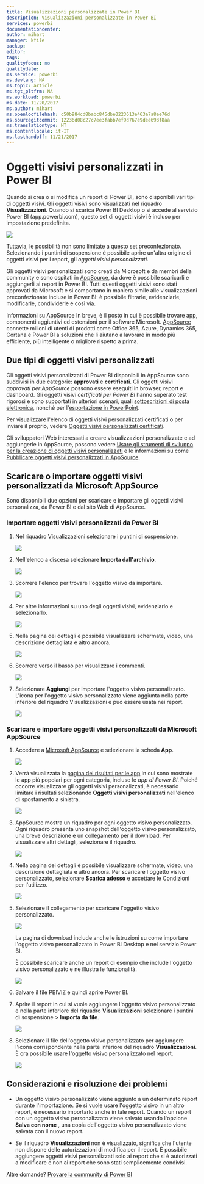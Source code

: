 ```yaml
---
title: Visualizzazioni personalizzate in Power BI
description: Visualizzazioni personalizzate in Power BI
services: powerbi
documentationcenter: 
author: mihart
manager: kfile
backup: 
editor: 
tags: 
qualityfocus: no
qualitydate: 
ms.service: powerbi
ms.devlang: NA
ms.topic: article
ms.tgt_pltfrm: NA
ms.workload: powerbi
ms.date: 11/20/2017
ms.author: mihart
ms.openlocfilehash: c50b984cd8babc845dbe0223613e463a7a8ee76d
ms.sourcegitcommit: 12236d08c27c7ee3fabb7ef9d767e9dee693f8aa
ms.translationtype: HT
ms.contentlocale: it-IT
ms.lasthandoff: 11/21/2017
---
```

# <a name="custom-visuals-in-power-bi"></a>Oggetti visivi personalizzati in Power BI
Quando si crea o si modifica un report di Power BI, sono disponibili vari tipi di oggetti visivi. Gli oggetti visivi sono visualizzati nel riquadro **Visualizzazioni**. Quando si scarica Power BI Desktop o si accede al servizio Power BI (app.powerbi.com), questo set di oggetti visivi è incluso per impostazione predefinita. 

![](media/power-bi-custom-visuals/power-bi-visualizations.png)

Tuttavia, le possibilità non sono limitate a questo set preconfezionato. Selezionando i puntini di sospensione è possibile aprire un'altra origine di oggetti visivi per i report, gli *oggetti visivi personalizzati*.

Gli oggetti visivi personalizzati sono creati da Microsoft e da membri della community e sono ospitati in [AppSource](https://appsource.microsoft.com/marketplace/apps?product=power-bi-visuals), da dove è possibile scaricarli e aggiungerli ai report in Power BI. Tutti questi oggetti visivi sono stati approvati da Microsoft e si comportano in maniera simile alle visualizzazioni preconfezionate incluse in Power BI: è possibile filtrarle, evidenziarle, modificarle, condividerle e così via. 

Informazioni su AppSource In breve, è il posto in cui è possibile trovare app, componenti aggiuntivi ed estensioni per il software Microsoft. [AppSource](https://appsource.microsoft.com) connette milioni di utenti di prodotti come Office 365, Azure, Dynamics 365, Cortana e Power BI a soluzioni che li aiutano a lavorare in modo più efficiente, più intelligente o migliore rispetto a prima.

## <a name="two-types-of-custom-visuals"></a>Due tipi di oggetti visivi personalizzati

Gli oggetti visivi personalizzati di Power BI disponibili in AppSource sono suddivisi in due categorie: **approvati** e **certificati**. Gli oggetti visivi *approvati per AppSource* possono essere eseguiti in browser, report e dashboard.  Gli oggetti visivi *certificati per Power BI* hanno superato test rigorosi e sono supportati in ulteriori scenari, quali [sottoscrizioni di posta elettronica](service-report-subscribe.md), nonché per l'[esportazione in PowerPoint](service-publish-to-powerpoint.md).

Per visualizzare l'elenco di oggetti visivi personalizzati certificati o per inviare il proprio, vedere [Oggetti visivi personalizzati certificati](power-bi-custom-visuals-certified.md).

Gli sviluppatori Web interessati a creare visualizzazioni personalizzate e ad aggiungerle in AppSource, possono  vedere [Usare gli strumenti di sviluppo per la creazione di oggetti visivi personalizzati](service-custom-visuals-getting-started-with-developer-tools.md) e le informazioni su come [Pubblicare oggetti visivi personalizzati in AppSource](https://appsource.microsoft.com/marketplace/apps?product=power-bi-visuals).

## <a name="download-or-import-custom-visuals-from-microsoft-appsource"></a>Scaricare o importare oggetti visivi personalizzati da Microsoft AppSource
Sono disponibili due opzioni per scaricare e importare gli oggetti visivi personalizza, da Power BI e dal sito Web di AppSource. 

###    <a name="import-custom-visuals-from-within-power-bi"></a>Importare oggetti visivi personalizzati da Power BI
1. Nel riquadro Visualizzazioni selezionare i puntini di sospensione. 

    ![](media/power-bi-custom-visuals/power-bi-visualizations2.png)

2. Nell'elenco a discesa selezionare **Importa dall'archivio**.

    ![](media/power-bi-custom-visuals/power-bi-custom-visual-import.png)

3. Scorrere l'elenco per trovare l'oggetto visivo da importare. 

    ![](media/power-bi-custom-visuals/power-bi-import-visual.png)

4.  Per altre informazioni su uno degli oggetti visivi, evidenziarlo e selezionarlo.

    ![](media/power-bi-custom-visuals/power-bi-select.png)

5.  Nella pagina dei dettagli è possibile visualizzare schermate, video, una descrizione dettagliata e altro ancora. 

    ![](media/power-bi-custom-visuals/power-bi-synoptic.png)

6. Scorrere verso il basso per visualizzare i commenti.

    ![](media/power-bi-custom-visuals/power-bi-reviews.png)

7.    Selezionare **Aggiungi** per importare l'oggetto visivo personalizzato. L'icona per l'oggetto visivo personalizzato viene aggiunta nella parte inferiore del riquadro Visualizzazioni e può essere usata nei report.

       ![](media/power-bi-custom-visuals/power-bi-custom-visual-imported.png)


###    <a name="download-and-import-custom-visuals-from-microsoft-appsource"></a>Scaricare e importare oggetti visivi personalizzati da Microsoft AppSource

1. Accedere a [Microsoft AppSource](https://appsource.microsoft.com) e selezionare la scheda **App**. 

    ![](media/power-bi-custom-visuals/power-bi-appsource-apps.png)

2. Verrà visualizzata la [pagina dei risultati per le app](https://appsource.microsoft.com/en-us/marketplace/apps) in cui sono mostrate le app più popolari per ogni categoria, incluse le *app di Power BI*. Poiché occorre visualizzare gli oggetti visivi personalizzati, è necessario limitare i risultati selezionando **Oggetti visivi personalizzati** nell'elenco di spostamento a sinistra.

    ![](media/power-bi-custom-visuals/power-bi-appsource-visuals.png)

3. AppSource mostra un riquadro per ogni oggetto visivo personalizzato.  Ogni riquadro presenta uno snapshot dell'oggetto visivo personalizzato, una breve descrizione e un collegamento per il download. Per visualizzare altri dettagli, selezionare il riquadro. 

    ![](media/power-bi-custom-visuals/powerbi-custom-select-visual.png)

4. Nella pagina dei dettagli è possibile visualizzare schermate, video, una descrizione dettagliata e altro ancora. Per scaricare l'oggetto visivo personalizzato, selezionare **Scarica adesso** e accettare le Condizioni per l'utilizzo. 

    ![](media/power-bi-custom-visuals/power-bi-appsource-get.png)

5. Selezionare il collegamento per scaricare l'oggetto visivo personalizzato.

    ![](media/power-bi-custom-visuals/powerbi-custom-download.png)

    La pagina di download include anche le istruzioni su come importare l'oggetto visivo personalizzato in Power BI Desktop e nel servizio Power BI.

    È possibile scaricare anche un report di esempio che include l'oggetto visivo personalizzato e ne illustra le funzionalità.

    ![](media/power-bi-custom-visuals/powerbi-custom-try-sample.png)

6. Salvare il file PBIVIZ e quindi aprire Power BI.    
7. Aprire il report in cui si vuole aggiungere l'oggetto visivo personalizzato e nella parte inferiore del riquadro **Visualizzazioni** selezionare i puntini di sospensione > **Importa da file**.  

      ![](media/power-bi-custom-visuals/power-bi-custom-visual-import-from-file.png)

8. Selezionare il file dell'oggetto visivo personalizzato per aggiungere l'icona corrispondente nella parte inferiore del riquadro **Visualizzazioni**. È ora possibile usare l'oggetto visivo personalizzato nel report.

    ![](media/power-bi-custom-visuals/power-bi-chord.png)
    
##    <a name="considerations-and-troubleshooting"></a>Considerazioni e risoluzione dei problemi


- Un oggetto visivo personalizzato viene aggiunto a un determinato report durante l'importazione. Se si vuole usare l'oggetto visivo in un altro report, è necessario importarlo anche in tale report. Quando un report con un oggetto visivo personalizzato viene salvato usando l'opzione **Salva con nome** , una copia dell'oggetto visivo personalizzato viene salvata con il nuovo report.

- Se il riquadro **Visualizzazioni** non è visualizzato, significa che l'utente non dispone delle autorizzazioni di modifica per il report.  È possibile aggiungere oggetti visivi personalizzati solo ai report che si è autorizzati a modificare e non ai report che sono stati semplicemente condivisi.


Altre domande? [Provare la community di Power BI](http://community.powerbi.com/)

